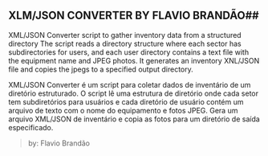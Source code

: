 ## XLM/JSON CONVERTER BY FLAVIO BRANDÃO##

XML/JSON Converter script to gather inventory data from a structured directory
The script reads a directory structure where each sector has subdirectories for users,
and each user directory contains a text file with the equipment name and JPEG photos.
It generates an inventory XNL/JSON file and copies the jpegs to a specified output directory.

XML/JSON Converter é um script para coletar dados de inventário de um diretório estruturado.
O script lê uma estrutura de diretório onde cada setor tem subdiretórios para usuários
e cada diretório de usuário contém um arquivo de texto com o nome do equipamento e fotos JPEG.
Gera um arquivo XML/JSON de inventário e copia as fotos para um diretório de saída especificado.

>by: Flavio Brandão
